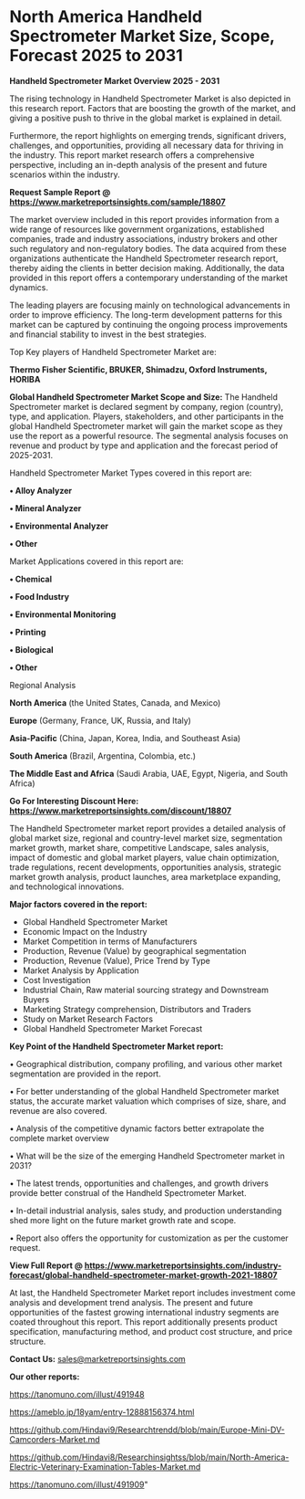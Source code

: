 # North America Handheld Spectrometer Market Size, Scope, Forecast 2025 to 2031

<Strong> Handheld Spectrometer Market Overview 2025 - 2031</strong>

The rising technology in Handheld Spectrometer Market is also depicted in this research report. Factors that are boosting the growth of the market, and giving a positive push to thrive in the global market is explained in detail.

Furthermore, the report highlights on emerging trends, significant drivers, challenges, and opportunities, providing all necessary data for thriving in the industry. This report market research offers a comprehensive perspective, including an in-depth analysis of the present and future scenarios within the industry.

<strong>Request Sample Report @ <a href=https://www.marketreportsinsights.com/sample/18807>https://www.marketreportsinsights.com/sample/18807</a></strong>

The market overview included in this report provides information from a wide range of resources like government organizations, established companies, trade and industry associations, industry brokers and other such regulatory and non-regulatory bodies. The data acquired from these organizations authenticate the Handheld Spectrometer research report, thereby aiding the clients in better decision making. Additionally, the data provided in this report offers a contemporary understanding of the market dynamics.

The leading players are focusing mainly on technological advancements in order to improve efficiency. The long-term development patterns for this market can be captured by continuing the ongoing process improvements and financial stability to invest in the best strategies.

Top Key players of Handheld Spectrometer Market are:

<strong>Thermo Fisher Scientific, BRUKER, Shimadzu, Oxford Instruments, HORIBA</strong>

<strong><b>Global Handheld Spectrometer Market Scope and Size:</b></strong>
The Handheld Spectrometer market is declared segment by company, region (country), type, and application. Players, stakeholders, and other participants in the global Handheld Spectrometer market will gain the market scope as they use the report as a powerful resource. The segmental analysis focuses on revenue and product by type and application and the forecast period of 2025-2031.

Handheld Spectrometer Market Types covered in this report are:

<strong>• Alloy Analyzer

• Mineral Analyzer

• Environmental Analyzer

• Other</strong>

Market Applications covered in this report are:

<strong>• Chemical

• Food Industry

• Environmental Monitoring

• Printing

• Biological

• Other</strong> 

Regional Analysis

<strong>North America</strong> (the United States, Canada, and Mexico)

<strong>Europe</strong> (Germany, France, UK, Russia, and Italy)

<strong>Asia-Pacific</strong> (China, Japan, Korea, India, and Southeast Asia)

<strong>South America</strong> (Brazil, Argentina, Colombia, etc.)

<strong>The Middle East and Africa</strong> (Saudi Arabia, UAE, Egypt, Nigeria, and South Africa)

<strong>Go For Interesting Discount Here: <a href=https://www.marketreportsinsights.com/discount/18807>https://www.marketreportsinsights.com/discount/18807</a></strong>

The Handheld Spectrometer market report provides a detailed analysis of global market size, regional and country-level market size, segmentation market growth, market share, competitive Landscape, sales analysis, impact of domestic and global market players, value chain optimization, trade regulations, recent developments, opportunities analysis, strategic market growth analysis, product launches, area marketplace expanding, and technological innovations.

<strong><b>Major factors covered in the report:</b></strong>
<ul>
  <li>Global Handheld Spectrometer Market </li>
  <li>Economic Impact on the Industry</li>
  <li>Market Competition in terms of Manufacturers</li>
  <li>Production, Revenue (Value) by geographical segmentation</li>
  <li>Production, Revenue (Value), Price Trend by Type</li>
  <li>Market Analysis by Application</li>
  <li>Cost Investigation</li>
  <li>Industrial Chain, Raw material sourcing strategy and Downstream Buyers</li>
  <li>Marketing Strategy comprehension, Distributors and Traders</li>
  <li>Study on Market Research Factors</li>
  <li>Global Handheld Spectrometer Market Forecast</li>
</ul>

<strong><b>Key Point of the Handheld Spectrometer Market report:</b></strong>

• Geographical distribution, company profiling, and various other market segmentation are provided in the report.

• For better understanding of the global Handheld Spectrometer market status, the accurate market valuation which comprises of size, share, and revenue are also covered.

• Analysis of the competitive dynamic factors better extrapolate the complete market overview

• What will be the size of the emerging Handheld Spectrometer market in 2031?

• The latest trends, opportunities and challenges, and growth drivers provide better construal of the Handheld Spectrometer Market.

• In-detail industrial analysis, sales study, and production understanding shed more light on the future market growth rate and scope.

• Report also offers the opportunity for customization as per the customer request.

<strong><b>View Full Report @ <a href=https://www.marketreportsinsights.com/industry-forecast/global-handheld-spectrometer-market-growth-2021-18807>https://www.marketreportsinsights.com/industry-forecast/global-handheld-spectrometer-market-growth-2021-18807</a></b></strong>


At last, the Handheld Spectrometer Market report includes investment come analysis and development trend analysis. The present and future opportunities of the fastest growing international industry segments are coated throughout this report. This report additionally presents product specification, manufacturing method, and product cost structure, and price structure.

<strong>Contact Us:</strong>
sales@marketreportsinsights.com

<strong>Our other reports:</strong>

<a href=https://tanomuno.com/illust/491948>https://tanomuno.com/illust/491948</a>

<a href=https://ameblo.jp/18yam/entry-12888156374.html>https://ameblo.jp/18yam/entry-12888156374.html</a>

<a href=https://github.com/Hindavi9/Researchtrendd/blob/main/Europe-Mini-DV-Camcorders-Market.md>https://github.com/Hindavi9/Researchtrendd/blob/main/Europe-Mini-DV-Camcorders-Market.md</a>

<a href=https://github.com/Hindavi8/Researchinsightss/blob/main/North-America-Electric-Veterinary-Examination-Tables-Market.md>https://github.com/Hindavi8/Researchinsightss/blob/main/North-America-Electric-Veterinary-Examination-Tables-Market.md</a>

<a href=https://tanomuno.com/illust/491909>https://tanomuno.com/illust/491909</a>"
